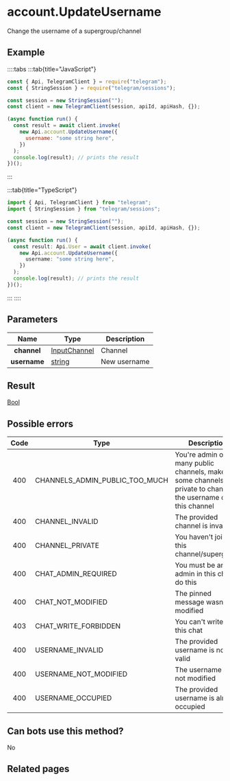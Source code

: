 # account.UpdateUsername

Change the username of a supergroup/channel

## Example

::::tabs
:::tab{title="JavaScript"}

```js
const { Api, TelegramClient } = require("telegram");
const { StringSession } = require("telegram/sessions");

const session = new StringSession("");
const client = new TelegramClient(session, apiId, apiHash, {});

(async function run() {
  const result = await client.invoke(
    new Api.account.UpdateUsername({
      username: "some string here",
    })
  );
  console.log(result); // prints the result
})();
```

:::

:::tab{title="TypeScript"}

```ts
import { Api, TelegramClient } from "telegram";
import { StringSession } from "telegram/sessions";

const session = new StringSession("");
const client = new TelegramClient(session, apiId, apiHash, {});

(async function run() {
  const result: Api.User = await client.invoke(
    new Api.account.UpdateUsername({
      username: "some string here",
    })
  );
  console.log(result); // prints the result
})();
```

:::
::::

## Parameters

|     Name     | Type                                                        | Description  |
| :----------: | ----------------------------------------------------------- | ------------ |
| **channel**  | [InputChannel](https://core.telegram.org/type/InputChannel) | Channel      |
| **username** | [string](https://core.telegram.org/type/string)             | New username |

## Result

[Bool](https://core.telegram.org/type/Bool)

## Possible errors

| Code | Type                           | Description                                                                                                 |
| :--: | ------------------------------ | ----------------------------------------------------------------------------------------------------------- |
| 400  | CHANNELS_ADMIN_PUBLIC_TOO_MUCH | You're admin of too many public channels, make some channels private to change the username of this channel |
| 400  | CHANNEL_INVALID                | The provided channel is invalid                                                                             |
| 400  | CHANNEL_PRIVATE                | You haven't joined this channel/supergroup                                                                  |
| 400  | CHAT_ADMIN_REQUIRED            | You must be an admin in this chat to do this                                                                |
| 400  | CHAT_NOT_MODIFIED              | The pinned message wasn't modified                                                                          |
| 403  | CHAT_WRITE_FORBIDDEN           | You can't write in this chat                                                                                |
| 400  | USERNAME_INVALID               | The provided username is not valid                                                                          |
| 400  | USERNAME_NOT_MODIFIED          | The username was not modified                                                                               |
| 400  | USERNAME_OCCUPIED              | The provided username is already occupied                                                                   |

## Can bots use this method?

No

## Related pages
